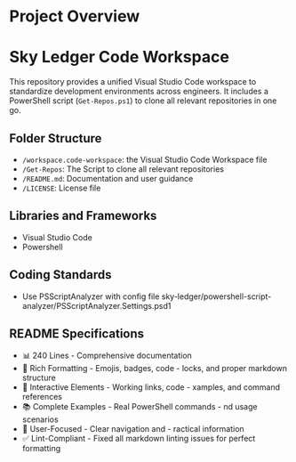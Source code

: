 # Project Overview

# Sky Ledger Code Workspace

This repository provides a unified Visual Studio Code workspace to standardize development environments across engineers. It includes a PowerShell script (`Get-Repos.ps1`) to clone all relevant repositories in one go.

## Folder Structure

- `/workspace.code-workspace`: the Visual Studio Code Workspace file
- `/Get-Repos`: The Script to clone all relevant repositories
- `/README.md`: Documentation and user guidance
- `/LICENSE`: License file

## Libraries and Frameworks

- Visual Studio Code
- Powershell

## Coding Standards

- Use PSScriptAnalyzer with config file sky-ledger/powershell-script-analyzer/PSScriptAnalyzer.Settings.psd1 

## README Specifications

- 📊 240 Lines - Comprehensive documentation
- 🎨 Rich Formatting - Emojis, badges, code - locks, and proper markdown structure
- 🔗 Interactive Elements - Working links, code - xamples, and command references
- 📚 Complete Examples - Real PowerShell commands - nd usage scenarios
- 🎯 User-Focused - Clear navigation and - ractical information
- ✅ Lint-Compliant - Fixed all markdown linting issues for perfect formatting
